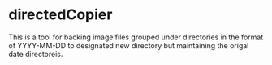 # directedCopier 

This is a tool for backing image files grouped under directories in the format
 of YYYY-MM-DD to designated new directory but maintaining the origal date directoreis. 


